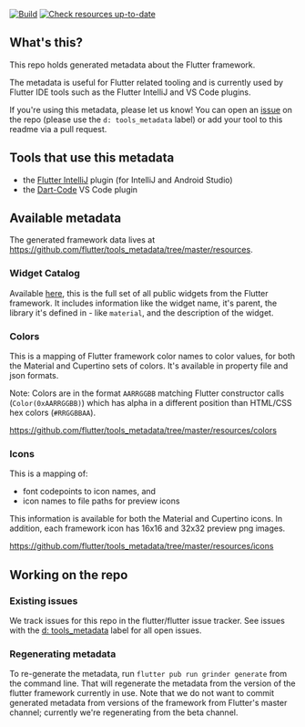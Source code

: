 [![Build](https://github.com/flutter/tools_metadata/actions/workflows/build.yaml/badge.svg)](https://github.com/flutter/tools_metadata/actions/workflows/build.yaml)
[![Check resources up-to-date](https://github.com/flutter/tools_metadata/actions/workflows/check_up_to_date.yaml/badge.svg)](https://github.com/flutter/tools_metadata/actions/workflows/check_up_to_date.yaml)

## What's this?

This repo holds generated metadata about the Flutter framework.

The metadata is useful for Flutter related tooling and is currently used by
Flutter IDE tools such as the Flutter IntelliJ and VS Code plugins.

If you're using this metadata, please let us know! You can open an [issue] on the
repo (please use the `d: tools_metadata` label) or add your tool to this readme
via a pull request.

## Tools that use this metadata

- the [Flutter IntelliJ] plugin (for IntelliJ and Android Studio)
- the [Dart-Code] VS Code plugin

## Available metadata

The generated framework data lives at
https://github.com/flutter/tools_metadata/tree/master/resources.

### Widget Catalog

Available
[here](https://github.com/flutter/tools_metadata/blob/master/resources/catalog/widgets.json),
this is the full set of all public widgets from the Flutter framework. It
includes information like the widget name, it's parent, the library it's defined
in - like `material`, and the description of the widget.

### Colors

This is a mapping of Flutter framework color names to color values, for both the
Material and Cupertino sets of colors. It's available in property file and json
formats.

Note: Colors are in the format `AARRGGBB` matching Flutter constructor calls (`Color(0xAARRGGBB)`)
which has alpha in a different position than HTML/CSS hex colors (`#RRGGBBAA`).

https://github.com/flutter/tools_metadata/tree/master/resources/colors

### Icons

This is a mapping of:

- font codepoints to icon names, and
- icon names to file paths for preview icons

This information is available for both the Material and Cupertino icons. In
addition, each framework icon has 16x16 and 32x32 preview png images.

https://github.com/flutter/tools_metadata/tree/master/resources/icons

## Working on the repo

### Existing issues

We track issues for this repo in the flutter/flutter issue tracker. See issues
with the [d: tools_metadata][issue] label for all open issues.

### Regenerating metadata

To re-generate the metadata, run `flutter pub run grinder generate` from the
command line. That will regenerate the metadata from the version of the flutter
framework currently in use. Note that we do not want to commit generated
metadata from versions of the framework from Flutter's master channel; currently
we're regenerating from the beta channel.

[Flutter IntelliJ]: https://github.com/flutter/flutter-intellij
[Dart-Code]: https://github.com/Dart-Code/Dart-Code
[issue]: https://github.com/flutter/flutter/labels/d%3A%20tools_metadata
